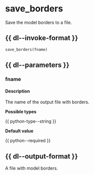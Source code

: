 # save_borders

Save the model borders to a file.

## {{ dl--invoke-format }}

```python
save_borders(fname)
```

## {{ dl--parameters }}

### fname

#### Description

The name of the output file with borders.

**Possible types** 

{{ python-type--string }}

**Default value** 

{{ python--required }}

## {{ dl--output-format }}
A file with model borders.

